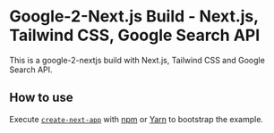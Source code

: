 # Google-2-Next.js Build - Next.js, Tailwind CSS, Google Search API

This is a google-2-nextjs build with Next.js, Tailwind CSS and Google Search API.

## How to use

Execute [`create-next-app`](https://github.com/vercel/next.js/tree/canary/packages/create-next-app) with [npm](https://docs.npmjs.com/cli/init) or [Yarn](https://yarnpkg.com/lang/en/docs/cli/create/) to bootstrap the example.

